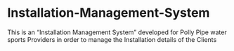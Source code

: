 # Installation-Management-System
This is an “Installation Management System” developed for Polly Pipe water sports Providers in order to manage the Installation details of the Clients
